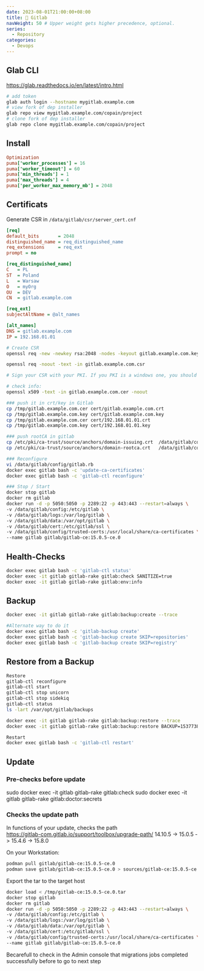 ```yaml
---
date: 2023-08-01T21:00:00+08:00
title: 🦊 Gitlab
navWeight: 50 # Upper weight gets higher precedence, optional.
series:
  - Repository
categories:
  - Devops
---
```


## Glab CLI 

https://glab.readthedocs.io/en/latest/intro.html

```bash
# add token
glab auth login --hostname mygitlab.example.com
# view fork of dep installer
glab repo view mygitlab.example.com/copain/project
# clone fork of dep installer
glab repo clone mygitlab.example.com/copain/project
```


## Install 

```ini
Optimization 
puma['worker_processes'] = 16
puma['worker_timeout'] = 60
puma['min_threads'] = 1
puma['max_threads'] = 4
puma['per_worker_max_memory_mb'] = 2048
```


## Certificats 

Generate CSR in `/data/gitlab/csr/server_cert.cnf`

```ini
[req]
default_bits       = 2048
distinguished_name = req_distinguished_name
req_extensions     = req_ext
prompt = no

[req_distinguished_name]
C   = PL
ST  = Poland
L   = Warsaw
O   = myOrg
OU  = DEV
CN  = gitlab.example.com

[req_ext]
subjectAltName = @alt_names

[alt_names]
DNS = gitlab.example.com
IP = 192.168.01.01
```

```bash
# Create CSR
openssl req -new -newkey rsa:2048 -nodes -keyout gitlab.example.com.key -config /data/gitlab/csr/server_cert.cnf  -out gitlab.example.com.csr

openssl req -noout -text -in gitlab.example.com.csr 

# Sign your CSR with your PKI. If you PKI is a windows one, you should get back a .CER file.

# check info:
openssl x509 -text -in gitlab.example.com.cer -noout
```

```bash
### push it in crt/key in Gitlab
cp /tmp/gitlab.example.com.cer cert/gitlab.example.com.crt
cp /tmp/gitlab.example.com.key cert/gitlab.example.com.key
cp /tmp/gitlab.example.com.cer cert/192.168.01.01.crt
cp /tmp/gitlab.example.com.key cert/192.168.01.01.key

### push rootCA in gitlab
cp /etc/pki/ca-trust/source/anchors/domain-issuing.crt  /data/gitlab/config/trusted-certs/domain-issuing.crt
cp /etc/pki/ca-trust/source/anchors/domain-rootca.crt   /data/gitlab/config/trusted-certs/domain-rootca.crt

### Reconfigure 
vi /data/gitlab/config/gitlab.rb
docker exec gitlab bash -c 'update-ca-certificates'
docker exec gitlab bash -c 'gitlab-ctl reconfigure'

### Stop / Start
docker stop gitlab
docker rm gitlab
docker run -d -p 5050:5050 -p 2289:22 -p 443:443 --restart=always \
-v /data/gitlab/config:/etc/gitlab \
-v /data/gitlab/logs:/var/log/gitlab \
-v /data/gitlab/data:/var/opt/gitlab \
-v /data/gitlab/cert:/etc/gitlab/ssl \
-v /data/gitlab/config/trusted-certs:/usr/local/share/ca-certificates \
--name gitlab gitlab/gitlab-ce:15.0.5-ce.0
```


## Health-Checks
```bash
docker exec gitlab bash -c 'gitlab-ctl status'
docker exec -it gitlab gitlab-rake gitlab:check SANITIZE=true
docker exec -it gitlab gitlab-rake gitlab:env:info
```

## Backup  
```bash
docker exec -it gitlab gitlab-rake gitlab:backup:create --trace

#Alternate way to do it 
docker exec gitlab bash -c 'gitlab-backup create'
docker exec gitlab bash -c 'gitlab-backup create SKIP=repositories'
docker exec gitlab bash -c 'gitlab-backup create SKIP=registry'
```

## Restore from a Backup

```bash
Restore
gitlab-ctl reconfigure
gitlab-ctl start
gitlab-ctl stop unicorn
gitlab-ctl stop sidekiq
gitlab-ctl status
ls -lart /var/opt/gitlab/backups

docker exec -it gitlab gitlab-rake gitlab:backup:restore --trace
docker exec -it gitlab gitlab-rake gitlab:backup:restore BACKUP=1537738690_2018_09_23_10.8.3 --trace

Restart 
docker exec gitlab bash -c 'gitlab-ctl restart'
```


## Update 

### Pre-checks before update
sudo docker exec -it gitlab gitlab-rake gitlab:check
sudo docker exec -it gitlab gitlab-rake gitlab:doctor:secrets

### Checks the update path 
In functions of your update, checks the path  
https://gitlab-com.gitlab.io/support/toolbox/upgrade-path/
14.10.5 -> 15.0.5 -> 15.4.6 -> 15.8.0

On your Workstation: 
```bash
podman pull gitlab/gitlab-ce:15.0.5-ce.0
podman save gitlab/gitlab-ce:15.0.5-ce.0 > sources/gitlab-ce:15.0.5-ce.0.tar
```

Export the tar to the target host
```bash
docker load < /tmp/gitlab-ce:15.0.5-ce.0.tar
docker stop gitlab
docker rm gitlab
docker run -d -p 5050:5050 -p 2289:22 -p 443:443 --restart=always \
-v /data/gitlab/config:/etc/gitlab \
-v /data/gitlab/logs:/var/log/gitlab \
-v /data/gitlab/data:/var/opt/gitlab \
-v /data/gitlab/cert:/etc/gitlab/ssl \
-v /data/gitlab/config/trusted-certs:/usr/local/share/ca-certificates \
--name gitlab gitlab/gitlab-ce:15.0.5-ce.0
```

Becarefull to check in the Admin console that migrations jobs completed successfully before to go to next step
